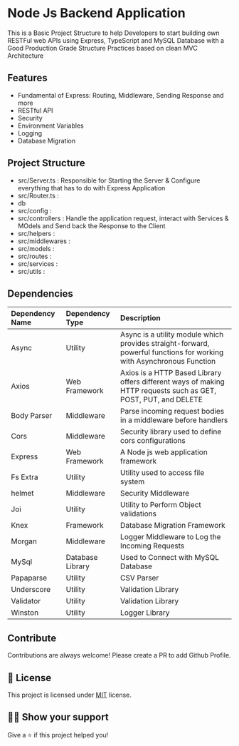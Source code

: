 # Node Js Backend Application
This is a Basic Project Structure to help Developers to start building own RESTFul web APIs using Express, TypeScript and MySQL Database with a Good Production Grade Structure Practices based on clean MVC Architecture


## Features
- Fundamental of Express: Routing, Middleware, Sending Response and more
- RESTful API
- Security
- Environment Variables
- Logging
- Database Migration

## Project Structure
- src/Server.ts     : Responsible for Starting the Server & Configure everything that has to do with Express Application
- src/Router.ts     : 
- db
- src/config        :
- src/controllers   : Handle the application request, interact with Services & MOdels and Send back the Response to the Client
- src/helpers       :
- src/middlewares   :
- src/models        :
- src/routes        :
- src/services      :
- src/utils         :


## Dependencies
| Dependency Name | Dependency Type | Description |
| :-- | :-- | :-- |
| Async | Utility | Async is a utility module which provides straight-forward, powerful functions for working with Asynchronous Function |
| Axios | Web Framework | Axios is a HTTP Based Library offers different ways of making HTTP requests such as GET, POST, PUT, and DELETE |
| Body Parser | Middleware | Parse incoming request bodies in a middleware before handlers |
| Cors | Middleware | Security library used to define cors configurations |
| Express | Web Framework | A Node js web application framework |
| Fs Extra | Utility | Utility used to access file system |
| helmet | Middleware | Security Middleware |
| Joi | Utility | Utility to Perform Object validations |
| Knex | Framework | Database Migration Framework |
| Morgan | Middleware | Logger Middleware to Log the Incoming Requests |
| MySql | Database Library | Used to Connect with MySQL Database |
| Papaparse | Utility | CSV Parser |
| Underscore | Utility | Validation Library |
| Validator | Utility | Validation Library |
| Winston | Utility | Logger Library |


## Contribute

Contributions are always welcome! Please create a PR to add Github Profile.

## :pencil: License

This project is licensed under [MIT](https://opensource.org/licenses/MIT) license.

## :man_astronaut: Show your support

Give a ⭐️ if this project helped you!